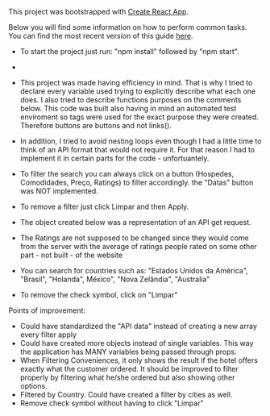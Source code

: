 This project was bootstrapped with [Create React App](https://github.com/facebook/create-react-app).

Below you will find some information on how to perform common tasks.<br>
You can find the most recent version of this guide [here](https://github.com/facebook/create-react-app/blob/master/packages/react-scripts/template/README.md).

 *  To start the project just run: "npm install" followed by "npm start".
 * 
 * This project was made having efficiency in mind. That is why I tried to declare every variable used
trying to explicitly describe what each one does. I also tried to describe functions purposes on the comments below.
This code was built also having in mind an automated test enviroment so tags were used for the exact purpose they were created.
Therefore buttons are buttons and not links(<a></a>).

* In addition, I tried to avoid nesting loops even though I had a little time to think of an API format that would not require it.
For that reason I had to implement it in certain parts for the code - unfortuantely.
* To filter the search you can always click on a button (Hospedes, Comodidades, Preço, Ratings) to filter accordingly.
the "Datas" button was NOT implemented.
* To remove a filter just click Limpar and then Apply. 
* The object created below was a representation of an API get request.
* The Ratings are not supposed to be changed since they would come from the server with the average of ratings people rated on some other part - not built - of the website
* You can search for countries such as: "Estados Unidos da América", "Brasil", "Holanda", México", "Nova Zelândia", "Australia"
* To remove the check symbol, click on "Limpar"

Points of improvement: 
* Could have standardized the "API data" instead of creating a new array every filter apply
* Could have created more objects instead of single variables. This way the application has MANY variables being passed through props.
* When Filtering Conveniences, it only shows the result if the hotel offers exactly what the customer ordered. It should be improved to filter properly by filtering what he/she ordered but also showing other options.
* Filtered by Country. Could have created a filter by cities as well.
* Remove check symbol without having to click "Limpar"